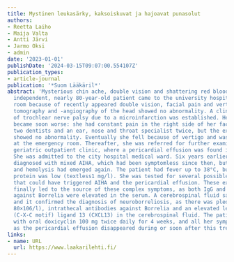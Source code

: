 ```yaml
---
title: Mystinen leukasärky, kaksoiskuvat ja hajoavat punasolut
authors:
- Reetta Laiho
- Maija Valta
- Antti Järvi
- Jarmo Oksi
- admin
date: '2023-01-01'
publishDate: '2024-03-15T09:07:00.554107Z'
publication_types:
- article-journal
publication: '*Suom Lääkäril*'
abstract: 'Mysterious chin ache, double vision and shattering red blood cells  A previously
  independent, nearly 80-year-old patient came to the university hospital emergency
  room because of recently appeared double vision, facial pain and vertigo. The computed
  tomography and -angiography of the head showed no abnormality. A clinical diagnosis
  of trochlear nerve palsy due to a microinfarction was established. Her condition
  became soon worse: she had constant pain in the right side of her face. She visited
  two dentists and an ear, nose and throat specialist twice, but the examinations
  showed no abnormality. Eventually she fell because of vertigo and was examined again
  at the emergency room. Thereafter, she was referred for further examination to the
  geriatric outpatient clinic, where a pericardial effusion was found in the echocardiogram.
  She was admitted to the city hospital medical ward. Six years earlier, she had been
  diagnosed with mixed AIHA, which had been symptomless since then, but now the anemia
  and hemolysis had emerged again. The patient had fever up to 38°C, but C-reactive
  protein was low (textless1 mg/l). She was tested for several possible infections
  that could have triggered AIHA and the pericardial effusion. These examinations
  finally led to the source of these complex symptoms, as both IgG and IgM antibodies
  against Borrelia were elevated in the serum. A cerebrospinal fluid sample was taken,
  and it confirmed the diagnosis of neuroborreliosis, as there was pleocytosis (leucocytes
  80×106/l), intrathecal antibodies against Borrelia and an elevated level of chemokine
  (C-X-C motif) ligand 13 (CXCL13) in the cerebrospinal fluid. The patient was treated
  with oral doxicyclin 100 mg twice daily for 4 weeks, and all her symptoms as well
  as the pericardial effusion disappeared during or soon after this treatment.'
links:
- name: URL
  url: https://www.laakarilehti.fi/
---
```

